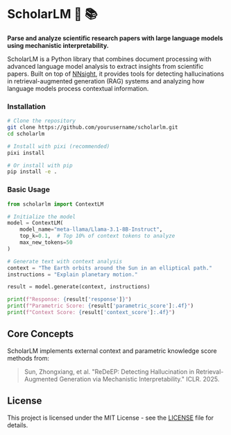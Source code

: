 # ScholarLM :microscope: :books:

**Parse and analyze scientific research papers with large language models using mechanistic interpretability.**

ScholarLM is a Python library that combines document processing with advanced language model analysis to extract insights from scientific papers. Built on top of [NNsight](https://github.com/ndif-ai/nnsight), it provides tools for detecting hallucinations in retrieval-augmented generation (RAG) systems and analyzing how language models process contextual information.

### Installation

```bash
# Clone the repository
git clone https://github.com/yourusername/scholarlm.git
cd scholarlm

# Install with pixi (recommended)
pixi install

# Or install with pip
pip install -e .
```

### Basic Usage

```python
from scholarlm import ContextLM

# Initialize the model
model = ContextLM(
    model_name="meta-llama/Llama-3.1-8B-Instruct",
    top_k=0.1,  # Top 10% of context tokens to analyze
    max_new_tokens=50
)

# Generate text with context analysis
context = "The Earth orbits around the Sun in an elliptical path."
instructions = "Explain planetary motion."

result = model.generate(context, instructions)

print(f"Response: {result['response']}")
print(f"Parametric Score: {result['parametric_score']:.4f}")
print(f"Context Score: {result['context_score']:.4f}")
```

## Core Concepts

ScholarLM implements external context and parametric knowledge score methods from:
> Sun, Zhongxiang, et al. "ReDeEP: Detecting Hallucination in Retrieval-Augmented Generation via Mechanistic Interpretability." ICLR. 2025.

## License

This project is licensed under the MIT License - see the [LICENSE](LICENSE) file for details.

